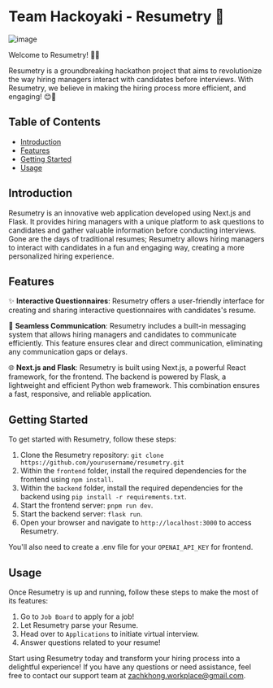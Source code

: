 # Team Hackoyaki - Resumetry 📑
![image](https://github.com/multipletwigs/resumetry/assets/63769232/9c2248ca-7626-483d-8c36-9811e9eff24c)

Welcome to Resumetry! 🎉🚀

Resumetry is a groundbreaking hackathon project that aims to revolutionize the way hiring managers interact with candidates before interviews. With Resumetry, we believe in making the hiring process more efficient, and engaging! 😊🌟

## Table of Contents

- [Introduction](#introduction)
- [Features](#features)
- [Getting Started](#getting-started)
- [Usage](#usage)

## Introduction

Resumetry is an innovative web application developed using Next.js and Flask. It provides hiring managers with a unique platform to ask questions to candidates and gather valuable information before conducting interviews. Gone are the days of traditional resumes; Resumetry allows hiring managers to interact with candidates in a fun and engaging way, creating a more personalized hiring experience.

## Features

✨ **Interactive Questionnaires**: Resumetry offers a user-friendly interface for creating and sharing interactive questionnaires with candidates's resume.

💌 **Seamless Communication**: Resumetry includes a built-in messaging system that allows hiring managers and candidates to communicate efficiently. This feature ensures clear and direct communication, eliminating any communication gaps or delays.

🌐 **Next.js and Flask**: Resumetry is built using Next.js, a powerful React framework, for the frontend. The backend is powered by Flask, a lightweight and efficient Python web framework. This combination ensures a fast, responsive, and reliable application.

## Getting Started

To get started with Resumetry, follow these steps: 

1. Clone the Resumetry repository: `git clone https://github.com/yourusername/resumetry.git`
2. Within the `frontend` folder, install the required dependencies for the frontend using `npm install`.
3. Within the `backend` folder, install the required dependencies for the backend using `pip install -r requirements.txt`.
4. Start the frontend server: `pnpm run dev`.
5. Start the backend server: `flask run`.
6. Open your browser and navigate to `http://localhost:3000` to access Resumetry.

You'll also need to create a .env file for your `OPENAI_API_KEY` for frontend. 

## Usage

Once Resumetry is up and running, follow these steps to make the most of its features:

1. Go to `Job Board` to apply for a job!
2. Let Resumetry parse your Resume. 
3. Head over to `Applications` to initiate virtual interview.
4. Answer questions related to your resume!

Start using Resumetry today and transform your hiring process into a delightful experience! If you have any questions or need assistance, feel free to contact our support team at zachkhong.workplace@gmail.com.


